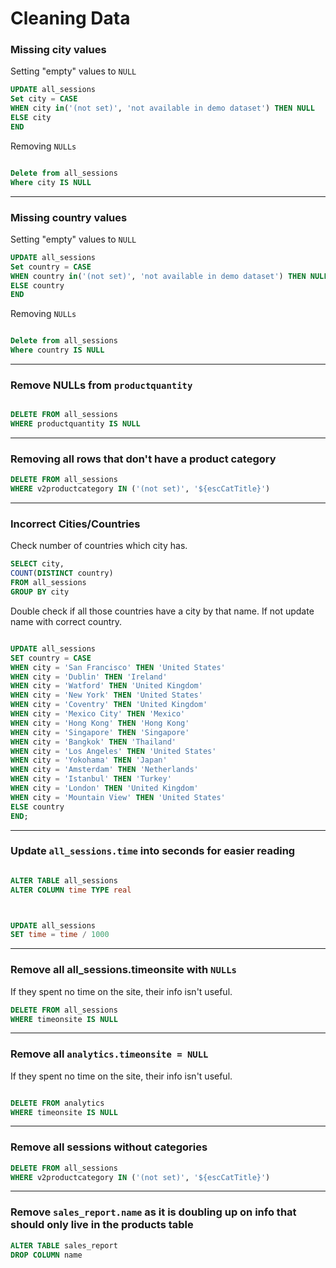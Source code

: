 # Cleaning Data

### Missing city values  
  Setting "empty" values to ``NULL``
```sql
UPDATE all_sessions
Set city = CASE
WHEN city in('(not set)', 'not available in demo dataset') THEN NULL
ELSE city
END
```
  Removing ``NULLs``
```sql  

Delete from all_sessions
Where city IS NULL
```
  

---

### Missing country values

Setting "empty" values to ``NULL``
```sql
UPDATE all_sessions
Set country = CASE
WHEN country in('(not set)', 'not available in demo dataset') THEN NULL
ELSE country
END
```
 Removing ``NULLs``
  ```sql

Delete from all_sessions
Where country IS NULL

  ```
  
  

---

  

### Remove NULLs from ``productquantity``

  ```sql

DELETE FROM all_sessions
WHERE productquantity IS NULL
```
  

---

  

### Removing all rows that don't have a product category

  
```sql
DELETE FROM all_sessions
WHERE v2productcategory IN ('(not set)', '${escCatTitle}')
```
  

---

  
### Incorrect Cities/Countries
Check number of countries which city has.
```sql
SELECT city,
COUNT(DISTINCT country)
FROM all_sessions
GROUP BY city
```

Double check if all those countries have a city by that name. If not update name with correct country.
```sql 

UPDATE all_sessions
SET country = CASE
WHEN city = 'San Francisco' THEN 'United States'
WHEN city = 'Dublin' THEN 'Ireland'
WHEN city = 'Watford' THEN 'United Kingdom'
WHEN city = 'New York' THEN 'United States'
WHEN city = 'Coventry' THEN 'United Kingdom'
WHEN city = 'Mexico City' THEN 'Mexico'
WHEN city = 'Hong Kong' THEN 'Hong Kong'
WHEN city = 'Singapore' THEN 'Singapore'
WHEN city = 'Bangkok' THEN 'Thailand'
WHEN city = 'Los Angeles' THEN 'United States'
WHEN city = 'Yokohama' THEN 'Japan'
WHEN city = 'Amsterdam' THEN 'Netherlands'
WHEN city = 'Istanbul' THEN 'Turkey'
WHEN city = 'London' THEN 'United Kingdom'
WHEN city = 'Mountain View' THEN 'United States'
ELSE country
END;  
```


---

  

### Update ``all_sessions.time`` into seconds for easier reading

  ```sql

ALTER TABLE all_sessions
ALTER COLUMN time TYPE real

  

UPDATE all_sessions
SET time = time / 1000
```
  
  

---

  
  

### Remove all all_sessions.timeonsite with  ``NULLs``

If they spent no time on the site, their info isn't useful.
```sql
DELETE FROM all_sessions
WHERE timeonsite IS NULL
```

---

  

### Remove all ``analytics.timeonsite = NULL``

If they spent no time on the site, their info isn't useful.

  ```sql

DELETE FROM analytics
WHERE timeonsite IS NULL
```
  

---

  

### Remove all sessions without categories  
  
```sql
DELETE FROM all_sessions
WHERE v2productcategory IN ('(not set)', '${escCatTitle}')
```
  

---

  

### Remove ``sales_report.name`` as it is doubling up on info that should only live in the products table

  ```sql
ALTER TABLE sales_report
DROP COLUMN name
```